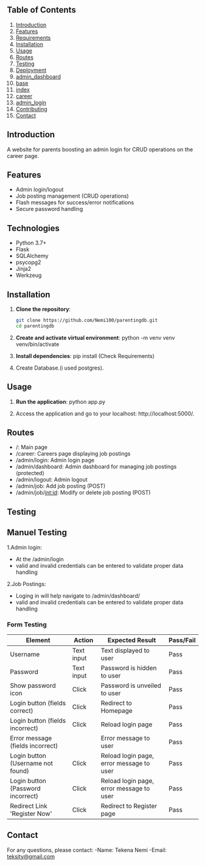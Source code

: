 

## Table of Contents
1. [Introduction](#introduction)
2. [Features](#features)
3. [Requirements](#requirements)
4. [Installation](#installation)
5. [Usage](#usage)
6. [Routes](#routes)
7. [Testing](#testing)
8. [Deployment](#deployment)
9. [admin_dashboard](#admin_dashboard)
10. [base](#base)
11. [index](#index)
12. [career](#career)
13. [admin_login](#admin_login)
14. [Contributing](#contributing)
15. [Contact](#contact)

## Introduction
A website for parents boosting an admin login for CRUD operations on the career page.


## Features
- Admin login/logout
- Job posting management (CRUD operations)
- Flash messages for success/error notifications
- Secure password handling

## Technologies
- Python 3.7+
- Flask
- SQLAlchemy
- psycopg2
- Jinja2
- Werkzeug

## Installation
1. **Clone the repository**:
   ```bash
   git clone https://github.com/Nemi100/parentingdb.git
   cd parentingdb

2. **Create and activate virtual environment**:
   python -m venv venv
   venv/bin/activate

2. **Install dependencies**:
   pip install  (Check Requirements)

2. Create Database.(i used postgres).

## Usage
1. **Run the application**:
   python app.py

2. Access the application and go to your localhost: http://localhost:5000/.

## Routes

- /: Main page
- /career: Careers page displaying job postings
- /admin/login: Admin login page
- /admin/dashboard: Admin dashboard for managing job postings (protected)
- /admin/logout: Admin logout
- /admin/job: Add job posting (POST)
- /admin/job/<int:id>: Modify or delete job posting (POST)

## Testing

## Manuel Testing

1.Admin login:
- At the /admin/login
- valid and invalid credentials can be entered to validate proper data handling

2.Job Postings:
- Loging in will help navigate to /admin/dashboard/
- valid and invalid credentials can be entered to validate proper data handling

### Form Testing
| Element                         | Action        | Expected Result                         | Pass/Fail |
|---------------------------------|---------------|-----------------------------------------|-----------|
| Username                        | Text input    | Text displayed to user                  | Pass      |
| Password                        | Text input    | Password is hidden to user              | Pass      |
| Show password icon              | Click         | Password is unveiled to user            | Pass      |
| Login button (fields correct)   | Click         | Redirect to Homepage                    | Pass      |
| Login button (fields incorrect) | Click         | Reload login page                       | Pass      |
| Error message (fields incorrect)|               | Error message to user                   | Pass      |
| Login button (Username not found)| Click        | Reload login page, error message to user | Pass      |
| Login button (Password incorrect)| Click        | Reload login page, error message to user | Pass      |
| Redirect Link 'Register Now'    | Click         | Redirect to Register page               | Pass      |


## Contact
For any questions, please contact:
-Name: Tekena Nemi
-Email: teksity@gmail.com


     

